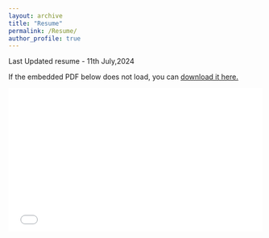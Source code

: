 ```yaml
---
layout: archive
title: "Resume"
permalink: /Resume/
author_profile: true
---
```


Last Updated resume - 11th July,2024

If the embedded PDF below does not load, you can <u><a href="files\Shyam_Sundar_Single_Page_Resume.pdf">download it here.</a></u>
<br/>
<style>
  .embed-container {
    position: relative;
    padding-bottom: 56.25%; /* 16:9 aspect ratio */
    height: 0;
    overflow: hidden;
  }

  .embed-container iframe,
  .embed-container object,
  .embed-container embed {
    position: absolute;
    top: 0;
    left: 0;
    width: 100%;
    height: 100%;
  }
</style>

<div class="embed-container">
  <embed src="files\Shyam_Sundar_Single_Page_Resume.pdf" type="application/pdf" />
</div>